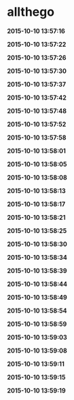 # allthego
**2015-10-10 13:57:16**

**2015-10-10 13:57:22**

**2015-10-10 13:57:26**

**2015-10-10 13:57:30**

**2015-10-10 13:57:37**

**2015-10-10 13:57:42**

**2015-10-10 13:57:48**

**2015-10-10 13:57:52**

**2015-10-10 13:57:58**

**2015-10-10 13:58:01**

**2015-10-10 13:58:05**

**2015-10-10 13:58:08**

**2015-10-10 13:58:13**

**2015-10-10 13:58:17**

**2015-10-10 13:58:21**

**2015-10-10 13:58:25**

**2015-10-10 13:58:30**

**2015-10-10 13:58:34**

**2015-10-10 13:58:39**

**2015-10-10 13:58:44**

**2015-10-10 13:58:49**

**2015-10-10 13:58:54**

**2015-10-10 13:58:59**

**2015-10-10 13:59:03**

**2015-10-10 13:59:08**

**2015-10-10 13:59:11**

**2015-10-10 13:59:15**

**2015-10-10 13:59:19**

